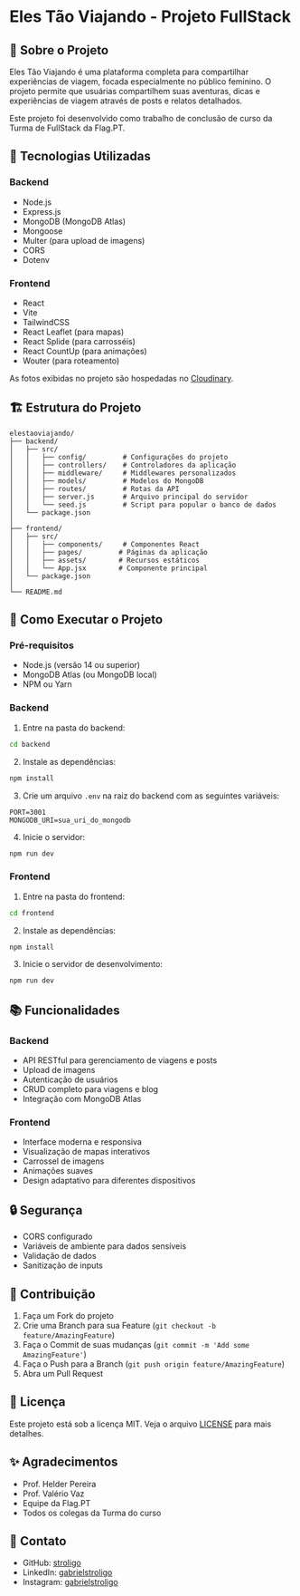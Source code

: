 # Eles Tão Viajando - Projeto FullStack

## 📝 Sobre o Projeto

Eles Tão Viajando é uma plataforma completa para compartilhar experiências de viagem, focada especialmente no público feminino. O projeto permite que usuárias compartilhem suas aventuras, dicas e experiências de viagem através de posts e relatos detalhados.

Este projeto foi desenvolvido como trabalho de conclusão de curso da Turma de FullStack da Flag.PT.

## 🚀 Tecnologias Utilizadas

### Backend

- Node.js
- Express.js
- MongoDB (MongoDB Atlas)
- Mongoose
- Multer (para upload de imagens)
- CORS
- Dotenv

### Frontend

- React
- Vite
- TailwindCSS
- React Leaflet (para mapas)
- React Splide (para carrosséis)
- React CountUp (para animações)
- Wouter (para roteamento)

As fotos exibidas no projeto são hospedadas no [Cloudinary](https://res.cloudinary.com).

## 🏗️ Estrutura do Projeto

```
elestaoviajando/
├── backend/
│   ├── src/
│   │   ├── config/         # Configurações do projeto
│   │   ├── controllers/    # Controladores da aplicação
│   │   ├── middleware/     # Middlewares personalizados
│   │   ├── models/         # Modelos do MongoDB
│   │   ├── routes/         # Rotas da API
│   │   ├── server.js       # Arquivo principal do servidor
│   │   └── seed.js         # Script para popular o banco de dados
│   └── package.json
│
├── frontend/
│   ├── src/
│   │   ├── components/     # Componentes React
│   │   ├── pages/         # Páginas da aplicação
│   │   ├── assets/        # Recursos estáticos
│   │   └── App.jsx        # Componente principal
│   └── package.json
│
└── README.md
```

## 🚀 Como Executar o Projeto

### Pré-requisitos

- Node.js (versão 14 ou superior)
- MongoDB Atlas (ou MongoDB local)
- NPM ou Yarn

### Backend

1. Entre na pasta do backend:

```bash
cd backend
```

2. Instale as dependências:

```bash
npm install
```

3. Crie um arquivo `.env` na raiz do backend com as seguintes variáveis:

```
PORT=3001
MONGODB_URI=sua_uri_do_mongodb
```

4. Inicie o servidor:

```bash
npm run dev
```

### Frontend

1. Entre na pasta do frontend:

```bash
cd frontend
```

2. Instale as dependências:

```bash
npm install
```

3. Inicie o servidor de desenvolvimento:

```bash
npm run dev
```

## 📚 Funcionalidades

### Backend

- API RESTful para gerenciamento de viagens e posts
- Upload de imagens
- Autenticação de usuários
- CRUD completo para viagens e blog
- Integração com MongoDB Atlas

### Frontend

- Interface moderna e responsiva
- Visualização de mapas interativos
- Carrossel de imagens
- Animações suaves
- Design adaptativo para diferentes dispositivos

## 🔒 Segurança

- CORS configurado
- Variáveis de ambiente para dados sensíveis
- Validação de dados
- Sanitização de inputs

## 🤝 Contribuição

1. Faça um Fork do projeto
2. Crie uma Branch para sua Feature (`git checkout -b feature/AmazingFeature`)
3. Faça o Commit de suas mudanças (`git commit -m 'Add some AmazingFeature'`)
4. Faça o Push para a Branch (`git push origin feature/AmazingFeature`)
5. Abra um Pull Request

## 📝 Licença

Este projeto está sob a licença MIT. Veja o arquivo [LICENSE](LICENSE) para mais detalhes.

## ✨ Agradecimentos

- Prof. Helder Pereira
- Prof. Valério Vaz
- Equipe da Flag.PT
- Todos os colegas da Turma do curso

## 📝 Contato

- GitHub: [stroligo](https://github.com/stroligo)
- LinkedIn: [gabrielstroligo](https://www.linkedin.com/in/gabrielstroligo/)
- Instagram: [gabrielstroligo](https://instagram.com/gabrielstroligo)
